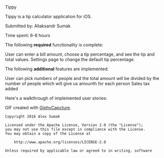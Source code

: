 Tippy

Tippy is a tip calculator application for iOS.

Submitted by: Aliaksandr Sumak 

Time spent: 6-8 hours

The following **required** functionality is complete:

User can enter a bill amount, choose a tip percentage, and see the tip and total values.
Settings page to change the default tip percentage.

The following **additional** features are implemented:

User can pick numbers of people and the total amount will be divided by the number of people 
which will give us amounth for each person 
Sales tax added 

Here's a walkthrough of implemented user stories:

GIF created with [GiphyCapcture](http://i.imgur.com/tbB8uEl.gif).


    Copyright 2016 Alex Sumak

    Licensed under the Apache License, Version 2.0 (the "License");
    you may not use this file except in compliance with the License.
    You may obtain a copy of the License at

        http://www.apache.org/licenses/LICENSE-2.0

    Unless required by applicable law or agreed to in writing, software
